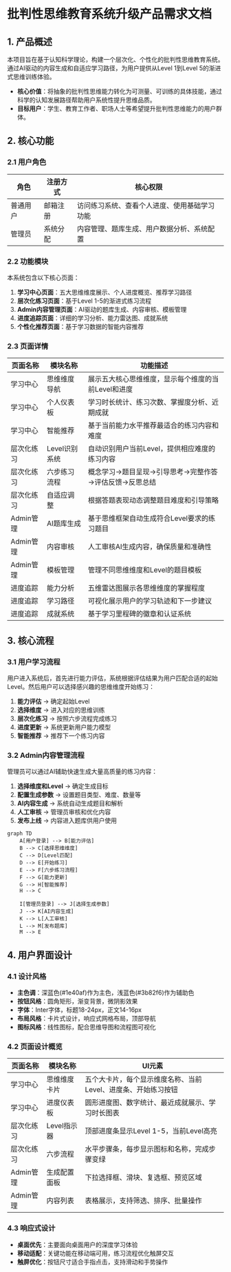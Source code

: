 # 批判性思维教育系统升级产品需求文档

## 1. 产品概述

本项目旨在基于认知科学理论，构建一个层次化、个性化的批判性思维教育系统。通过AI驱动的内容生成和自适应学习路径，为用户提供从Level 1到Level 5的渐进式思维训练体验。

- **核心价值**：将抽象的批判性思维能力转化为可测量、可训练的具体技能，通过科学的认知发展路径帮助用户系统性提升思维品质。
- **目标用户**：学生、教育工作者、职场人士等希望提升批判性思维能力的用户群体。

## 2. 核心功能

### 2.1 用户角色

| 角色 | 注册方式 | 核心权限 |
|------|----------|----------|
| 普通用户 | 邮箱注册 | 访问练习系统、查看个人进度、使用基础学习功能 |
| 管理员 | 系统分配 | 内容管理、题库生成、用户数据分析、系统配置 |

### 2.2 功能模块

本系统包含以下核心页面：

1. **学习中心页面**：五大思维维度展示、个人进度概览、推荐学习路径
2. **层次化练习页面**：基于Level 1-5的渐进式练习流程
3. **Admin内容管理页面**：AI驱动的题库生成、内容审核、模板管理
4. **进度追踪页面**：详细的学习分析、能力雷达图、成就系统
5. **个性化推荐页面**：基于学习数据的智能内容推荐

### 2.3 页面详情

| 页面名称 | 模块名称 | 功能描述 |
|----------|----------|----------|
| 学习中心 | 思维维度导航 | 展示五大核心思维维度，显示每个维度的当前Level和进度 |
| 学习中心 | 个人仪表板 | 学习时长统计、练习次数、掌握度分析、近期成就 |
| 学习中心 | 智能推荐 | 基于当前能力水平推荐最适合的练习内容和难度 |
| 层次化练习 | Level识别系统 | 自动识别用户当前Level，提供相应难度的练习内容 |
| 层次化练习 | 六步练习流程 | 概念学习→题目呈现→引导思考→完整作答→评估反馈→反思总结 |
| 层次化练习 | 自适应调整 | 根据答题表现动态调整题目难度和引导策略 |
| Admin管理 | AI题库生成 | 基于思维框架自动生成符合Level要求的练习题目 |
| Admin管理 | 内容审核 | 人工审核AI生成内容，确保质量和准确性 |
| Admin管理 | 模板管理 | 管理不同思维维度和Level的题目模板 |
| 进度追踪 | 能力分析 | 五维雷达图展示各思维维度的掌握程度 |
| 进度追踪 | 学习路径 | 可视化展示用户的学习轨迹和下一步建议 |
| 进度追踪 | 成就系统 | 基于学习里程碑的徽章和认证系统 |

## 3. 核心流程

### 3.1 用户学习流程

用户进入系统后，首先进行能力评估，系统根据评估结果为用户匹配合适的起始Level。然后用户可以选择感兴趣的思维维度开始练习：

1. **能力评估** → 确定起始Level
2. **选择维度** → 进入对应的思维训练
3. **层次化练习** → 按照六步流程完成练习
4. **进度更新** → 系统更新用户能力模型
5. **智能推荐** → 推荐下一个练习内容

### 3.2 Admin内容管理流程

管理员可以通过AI辅助快速生成大量高质量的练习内容：

1. **选择维度和Level** → 确定生成目标
2. **配置生成参数** → 设置题目类型、难度、数量等
3. **AI内容生成** → 系统自动生成题目和解析
4. **人工审核** → 管理员审核和优化内容
5. **发布上线** → 内容进入题库供用户使用

```mermaid
graph TD
    A[用户登录] --> B[能力评估]
    B --> C[选择思维维度]
    C --> D[Level匹配]
    D --> E[开始练习]
    E --> F[六步练习流程]
    F --> G[能力更新]
    G --> H[智能推荐]
    H --> C
    
    I[管理员登录] --> J[选择生成参数]
    J --> K[AI内容生成]
    K --> L[人工审核]
    L --> M[发布题库]
    M --> E
```

## 4. 用户界面设计

### 4.1 设计风格

- **主色调**：深蓝色(#1e40af)作为主色，浅蓝色(#3b82f6)作为辅助色
- **按钮风格**：圆角矩形，渐变背景，微阴影效果
- **字体**：Inter字体，标题18-24px，正文14-16px
- **布局风格**：卡片式设计，响应式网格布局，顶部导航
- **图标风格**：线性图标，配合思维导图和流程图可视化

### 4.2 页面设计概览

| 页面名称 | 模块名称 | UI元素 |
|----------|----------|--------|
| 学习中心 | 思维维度卡片 | 五个大卡片，每个显示维度名称、当前Level、进度条、开始练习按钮 |
| 学习中心 | 进度仪表板 | 圆形进度图、数字统计、最近成就展示、学习时长图表 |
| 层次化练习 | Level指示器 | 顶部进度条显示Level 1-5，当前Level高亮 |
| 层次化练习 | 六步流程 | 水平步骤条，每步显示图标和名称，完成步骤变绿 |
| Admin管理 | 生成配置面板 | 下拉选择框、滑块、复选框、预览区域 |
| Admin管理 | 内容列表 | 表格展示，支持筛选、排序、批量操作 |

### 4.3 响应式设计

- **桌面优先**：主要面向桌面用户的深度学习体验
- **移动适配**：关键功能在移动端可用，练习流程优化触屏交互
- **触屏优化**：按钮尺寸适合手指点击，支持滑动和手势操作